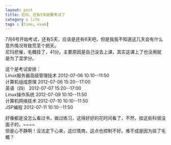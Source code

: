 ```yaml
---
layout: post
title: 尼玛，还有5天就要考试了
category : life 
tags : [time, exam]
---
```


7月6号开始考试，还有5天，应该是还有6天吧，但是我我不知道这几天会有什么意外情况导致荒芜个把天。    
尼玛悲催，毛概挂了，41分。主要原因是自己没去上课，其实这课上了也没用就是为了混学分。

这个是考试安排：    
Linux服务器高级管理技术    2012-07-06 10:10--11:50     
计算机组成原理             2012-07-06 15:20--17:00     
英语（四）                 2012-07-07 15:20--17:00     
Linux操作系统              2012-07-09 10:10--11:50     
计算机网络技术             2012-07-10 10:10--11:50     
JSP编程                    2012-07-11 10:10--11:50     

好像都是没怎么看过书，做过练习，这得好好的花时间看了，不然，挂这些科很没面子的，~~~~    
但是心不静啊！没法定下心来，这烂情商，这点也控制不好。难不成是因为挂了毛概？

